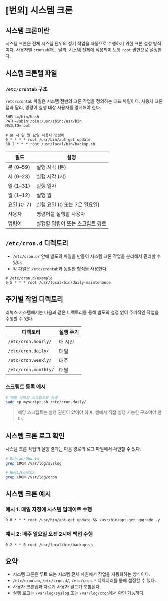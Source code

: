# [번외] 시스템 크론

## 시스템 크론이란

시스템 크론은 전체 시스템 단위의 정기 작업을 자동으로 수행하기 위한 크론 설정 방식이다.
사용자별 `crontab`과는 달리, 시스템 전체에 적용되며 보통 `root` 권한으로 설정한다.



## 시스템 크론탭 파일

### `/etc/crontab` 구조

`/etc/crontab` 파일은 시스템 전반의 크론 작업을 정의하는 대표 파일이다.
사용자 크론탭과 달리, 명령어 실행 대상 사용자를 명시해야 한다.

```cron
SHELL=/bin/bash
PATH=/sbin:/bin:/usr/sbin:/usr/bin
MAILTO=root

# 분 시 일 월 요일 사용자 명령어
0 * * * * root /usr/bin/apt-get update
30 2 * * * root /usr/local/bin/backup.sh
```

| 필드       | 설명                  |
| -------- | ------------------- |
| 분 (0–59) | 실행 시각 (분)           |
| 시 (0–23) | 실행 시각 (시)           |
| 일 (1–31) | 실행 일자               |
| 월 (1–12) | 실행 월                |
| 요일 (0–7) | 실행 요일 (0 또는 7은 일요일) |
| 사용자      | 명령어를 실행할 사용자        |
| 명령어      | 실행할 명령어 또는 스크립트 경로  |



## `/etc/cron.d` 디렉토리

* `/etc/cron.d/` 안에 별도의 파일을 만들어 시스템 크론 작업을 분리해서 관리할 수 있다.
* 각 파일은 `/etc/crontab`과 동일한 형식을 사용한다.

```cron
# /etc/cron.d/example
0 5 * * * root /usr/local/bin/daily-maintenance
```



## 주기별 작업 디렉토리

리눅스 시스템에서는 다음과 같은 디렉토리를 통해 별도의 설정 없이 주기적인 작업을 수행할 수 있다.

| 디렉토리                 | 실행 주기 |
| -------------------- | ----- |
| `/etc/cron.hourly/`  | 매 시간  |
| `/etc/cron.daily/`   | 매일    |
| `/etc/cron.weekly/`  | 매주    |
| `/etc/cron.monthly/` | 매월    |

### 스크립트 등록 예시

```bash
# 매일 실행할 스크립트를 등록
sudo cp myscript.sh /etc/cron.daily/
```

> 해당 스크립트는 실행 권한이 있어야 하며, 셸에서 직접 실행 가능한 구조여야 한다.



## 시스템 크론 로그 확인

시스템 크론 작업의 실행 결과는 다음 경로의 로그 파일에서 확인할 수 있다.

```bash
# Debian/Ubuntu
grep CRON /var/log/syslog

# RHEL/CentOS
grep CRON /var/log/cron
```



## 시스템 크론 예시

### 예시 1: 매일 자정에 시스템 업데이트 수행

```cron
0 0 * * * root /usr/bin/apt-get update && /usr/bin/apt-get upgrade -y
```

### 예시 2: 매주 일요일 오전 2시에 백업 수행

```cron
0 2 * * 0 root /usr/local/bin/backup.sh
```



## 요약

* 시스템 크론은 루트 또는 시스템 전체 차원에서 작업을 자동화하는 방식이다.
* `/etc/crontab`, `/etc/cron.d/`, `/etc/cron.*` 디렉터리를 통해 설정할 수 있다.
* 사용자 크론탭과 다르게 사용자 필드가 포함된다.
* 실행 로그는 `/var/log/syslog` 또는 `/var/log/cron`에서 확인 가능하다.